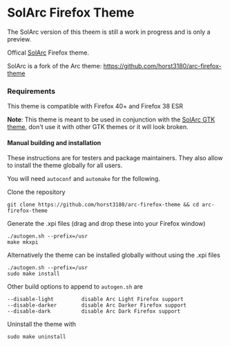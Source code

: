 # SolArc Firefox Theme
The SolArc version of this theem is still a work in progress and is only a preview.

Offical [SolArc](https://github.com/apheleia/solarc-theme) Firefox theme.

SolArc is a fork of the Arc theme: https://github.com/horst3180/arc-firefox-theme

### Requirements
This theme is compatible with Firefox 40+ and Firefox 38 ESR

**Note**: This theme is meant to be used in conjunction with the [SolArc GTK theme](https://github.com/apheleia/solarc-theme), don't use it with other GTK themes or it will look broken.

#### Manual building and installation

These instructions are for testers and package maintainers. They also allow to install the theme globally for all users.

You will need `autoconf` and `automake` for the following.

Clone the repository

    git clone https://github.com/horst3180/arc-firefox-theme && cd arc-firefox-theme

Generate the .xpi files (drag and drop these into your Firefox window)

    ./autogen.sh --prefix=/usr
    make mkxpi

Alternatively the theme can be installed globally without using the .xpi files

    ./autogen.sh --prefix=/usr
    sudo make install

Other build options to append to `autogen.sh` are

    --disable-light         disable Arc Light Firefox support
    --disable-darker        disable Arc Darker Firefox support
    --disable-dark          disable Arc Dark Firefox support

Uninstall the theme with

    sudo make uninstall
